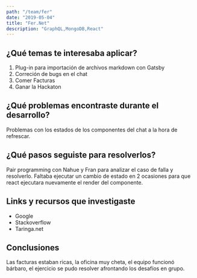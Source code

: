 ```yaml
---
path: "/team/fer"
date: "2019-05-04"
title: "Fer.Net"
description: "GraphQL,MongoDB,React"
---
```


## ¿Qué temas te interesaba aplicar?

 1. Plug-in para importación de archivos markdown con Gatsby
 2. Correción de bugs en el chat
 3. Comer Facturas
 4. Ganar la Hackaton

## ¿Qué problemas encontraste durante el desarrollo?

Problemas con los estados de los componentes del chat a la hora de refrescar.

## ¿Qué pasos seguiste para resolverlos?

Pair programming con Nahue y Fran para analizar el caso de falla y resolverlo.
Faltaba ejecutar un cambio de estado en 2 ocasiones para que react ejecutara nuevamente el render del componente.

## Links y recursos que investigaste

 - Google
 - Stackoverflow
 - Taringa.net

## Conclusiones

Las facturas estaban ricas, la oficina muy cheta, el equipo funcionó bárbaro, el ejercicio se pudo resolver afrontando los desafíos en grupo.

